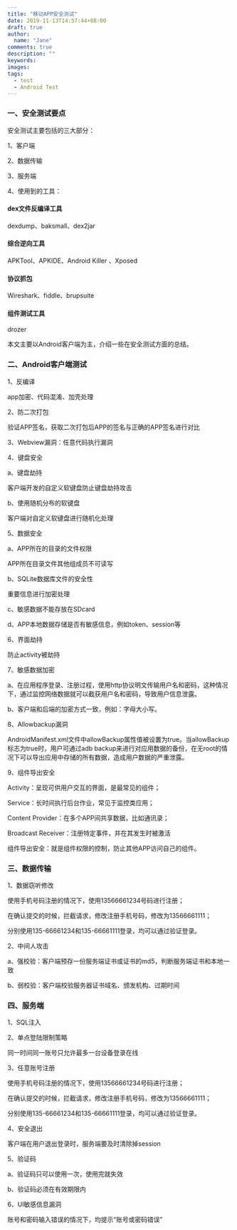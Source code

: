 ```yaml
---
title: "移动APP安全测试"
date: 2019-11-13T14:57:44+08:00
draft: true
author:
  name: "Jane"
comments: true
description: ""
keywords:
images:
tags:
  - test
  - Android Test
---
```


### 一、安全测试要点 

安全测试主要包括的三大部分：

1、客户端

2、数据传输

3、服务端

4、使用到的工具：
#### dex文件反编译工具 ####

dexdump、baksmall、dex2jar

#### 综合逆向工具 ####

APKTool、APKIDE、Android Killer 、Xposed

#### 协议抓包 ####

Wireshark、fiddle、brupsuite

#### 组件测试工具 ####

drozer

本文主要以Android客户端为主，介绍一些在安全测试方面的总结。

### 二、Android客户端测试
1、反编译

app加密、代码混淆、加壳处理

2、防二次打包

验证APP签名，获取二次打包后APP的签名与正确的APP签名进行对比

3、Webview漏洞：任意代码执行漏洞

4、键盘安全

a、键盘劫持

客户端开发的自定义软键盘防止键盘劫持攻击

b、使用随机分布的软键盘

客户端对自定义软键盘进行随机化处理

5、数据安全

a、APP所在的目录的文件权限

APP所在目录文件其他组成员不可读写

b、SQLite数据库文件的安全性

重要信息进行加密处理

c、敏感数据不能存放在SDcard

d、APP本地数据存储是否有敏感信息，例如token、session等

6、界面劫持

防止activity被劫持

7、敏感数据加密

a、在应用程序登录、注册过程，使用http协议明文传输用户名和密码，这种情况下，通过监控网络数据就可以截获用户名和密码，导致用户信息泄露。

b、客户端和后端的加密方式一致，例如：字母大小写。

8、Allowbackup漏洞

AndroidManifest.xml文件中allowBackup属性值被设置为true。当allowBackup标志为true时，用户可通过adb backup来进行对应用数据的备份，在无root的情况下可以导出应用中存储的所有数据，造成用户数据的严重泄露。

9、组件导出安全

Activity：呈现可供用户交互的界面，是最常见的组件；

Service：长时间执行后台作业，常见于监控类应用；

Content Provider：在多个APP间共享数据，比如通讯录；

Broadcast Receiver：注册特定事件，并在其发生时被激活

组件导出安全：就是组件权限的控制，防止其他APP访问自己的组件。


### 三、数据传输
1、数据窃听修改

使用手机号码注册的情况下，使用13566661234号码进行注册；

在确认提交的时候，拦截请求，修改注册手机号码，修改为13566661111；

分别使用135-66661234和135-66661111登录，均可以通过验证登录。

2、中间人攻击

a、强校验：客户端预存一份服务端证书或证书的md5，判断服务端证书和本地一致

b、弱校验：客户端校验服务器证书域名、颁发机构、过期时间


### 四、服务端
1、SQL注入

2、单点登陆限制策略

同一时间同一账号只允许最多一台设备登录在线

3、任意账号注册

使用手机号码注册的情况下，使用13566661234号码进行注册；

在确认提交的时候，拦截请求，修改注册手机号码，修改为13566661111；

分别使用135-66661234和135-66661111登录，均可以通过验证登录。

4、安全退出

客户端在用户退出登录时，服务端要及时清除掉session

5、验证码

a、验证码只可以使用一次，使用完就失效

b、验证码必须在有效期限内

6、UI敏感信息漏洞

账号和密码输入错误的情况下，均提示“账号或密码错误”


